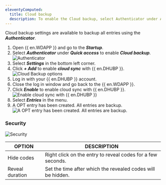 ```yaml
---
eleventyComputed:
  title: Cloud backup 
  description: To enable the Cloud backup, select Authenticator under Active Spaces.
---
```


Cloud backup settings are available to backup all entries using the ***Authenticator***.

1. Open {{ en.WDAPP }} and go to the ***Startup***.
1. Select ***Authenticator*** under ***Quick access*** to enable ***Cloud backup***.
![Authenticator](https://webdevolutions.blob.core.windows.net/docs/en/hub/Hub6092.png)
1. Select ***Settings*** in the bottom left corner.
1. Click ***+ Add*** to enable ***cloud sync*** with {{ en.DHUBP }}.
![Cloud Backup options](https://webdevolutions.blob.core.windows.net/docs/en/hub/Hub6091.png)
1. Log in with your {{ en.DHUBP }} account.
1. Close the log in window and go back to the  {{ en.WDAPP }}.
1. Click ***Enable*** to enable cloud sync with {{ en.DHUBP }}.
![Enable cloud sync with {{ en.DHUBP }}](https://webdevolutions.blob.core.windows.net/docs/en/hub/Hub6093.png)  
1. Select ***Entries*** in the menu.
1. A OPT entry has been created. All entries are backup.  
![A OPT entry has been created. All entries are backup.](https://webdevolutions.blob.core.windows.net/docs/en/hub/Hub6097.png)

### Security

![Security](https://webdevolutions.blob.core.windows.net/docs/en/hub/Hub6095.png)

| OPTION                    | DESCRIPTION |
|---------------------------|-------------|
| Hide codes| Right click on the entry to reveal codes for a few seconds. |
| Reveal duration| Set the time after which the revealed codes will be hidden. |
